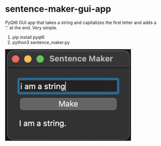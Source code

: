 # sentence-maker-gui-app
PyQt6 GUI app that takes a string and capitalizes the first letter and adds a '.' at the end. Very simple.

1. pip install pyqt6
2. python3 sentence_maker.py

![sentence_maker screenshot](sentence_maker_screenshot.png)
